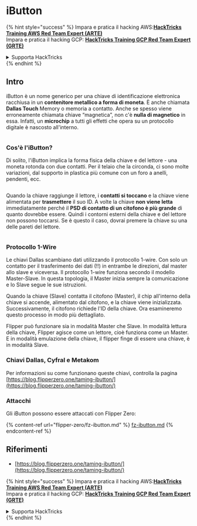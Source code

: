 # iButton

{% hint style="success" %}
Impara e pratica il hacking AWS:<img src="/.gitbook/assets/arte.png" alt="" data-size="line">[**HackTricks Training AWS Red Team Expert (ARTE)**](https://training.hacktricks.xyz/courses/arte)<img src="/.gitbook/assets/arte.png" alt="" data-size="line">\
Impara e pratica il hacking GCP: <img src="/.gitbook/assets/grte.png" alt="" data-size="line">[**HackTricks Training GCP Red Team Expert (GRTE)**<img src="/.gitbook/assets/grte.png" alt="" data-size="line">](https://training.hacktricks.xyz/courses/grte)

<details>

<summary>Supporta HackTricks</summary>

* Controlla i [**piani di abbonamento**](https://github.com/sponsors/carlospolop)!
* **Unisciti al** 💬 [**gruppo Discord**](https://discord.gg/hRep4RUj7f) o al [**gruppo telegram**](https://t.me/peass) o **seguici** su **Twitter** 🐦 [**@hacktricks\_live**](https://twitter.com/hacktricks\_live)**.**
* **Condividi trucchi di hacking inviando PR ai** [**HackTricks**](https://github.com/carlospolop/hacktricks) e [**HackTricks Cloud**](https://github.com/carlospolop/hacktricks-cloud) repos su github.

</details>
{% endhint %}

## Intro

iButton è un nome generico per una chiave di identificazione elettronica racchiusa in un **contenitore metallico a forma di moneta**. È anche chiamata **Dallas Touch** Memory o memoria a contatto. Anche se spesso viene erroneamente chiamata chiave “magnetica”, non c'è **nulla di magnetico** in essa. Infatti, un **microchip** a tutti gli effetti che opera su un protocollo digitale è nascosto all'interno.

<figure><img src="../../.gitbook/assets/image (915).png" alt=""><figcaption></figcaption></figure>

### Cos'è l'iButton? <a href="#what-is-ibutton" id="what-is-ibutton"></a>

Di solito, l'iButton implica la forma fisica della chiave e del lettore - una moneta rotonda con due contatti. Per il telaio che la circonda, ci sono molte variazioni, dal supporto in plastica più comune con un foro a anelli, pendenti, ecc.

<figure><img src="../../.gitbook/assets/image (1078).png" alt=""><figcaption></figcaption></figure>

Quando la chiave raggiunge il lettore, i **contatti si toccano** e la chiave viene alimentata per **trasmettere** il suo ID. A volte la chiave **non viene letta** immediatamente perché il **PSD di contatto di un citofono è più grande** di quanto dovrebbe essere. Quindi i contorni esterni della chiave e del lettore non possono toccarsi. Se è questo il caso, dovrai premere la chiave su una delle pareti del lettore.

<figure><img src="../../.gitbook/assets/image (290).png" alt=""><figcaption></figcaption></figure>

### **Protocollo 1-Wire** <a href="#id-1-wire-protocol" id="id-1-wire-protocol"></a>

Le chiavi Dallas scambiano dati utilizzando il protocollo 1-wire. Con solo un contatto per il trasferimento dei dati (!!) in entrambe le direzioni, dal master allo slave e viceversa. Il protocollo 1-wire funziona secondo il modello Master-Slave. In questa topologia, il Master inizia sempre la comunicazione e lo Slave segue le sue istruzioni.

Quando la chiave (Slave) contatta il citofono (Master), il chip all'interno della chiave si accende, alimentato dal citofono, e la chiave viene inizializzata. Successivamente, il citofono richiede l'ID della chiave. Ora esamineremo questo processo in modo più dettagliato.

Flipper può funzionare sia in modalità Master che Slave. In modalità lettura della chiave, Flipper agisce come un lettore, cioè funziona come un Master. E in modalità emulazione della chiave, il flipper finge di essere una chiave, è in modalità Slave.

### Chiavi Dallas, Cyfral e Metakom

Per informazioni su come funzionano queste chiavi, controlla la pagina [https://blog.flipperzero.one/taming-ibutton/](https://blog.flipperzero.one/taming-ibutton/)

### Attacchi

Gli iButton possono essere attaccati con Flipper Zero:

{% content-ref url="flipper-zero/fz-ibutton.md" %}
[fz-ibutton.md](flipper-zero/fz-ibutton.md)
{% endcontent-ref %}

## Riferimenti

* [https://blog.flipperzero.one/taming-ibutton/](https://blog.flipperzero.one/taming-ibutton/)

{% hint style="success" %}
Impara e pratica il hacking AWS:<img src="/.gitbook/assets/arte.png" alt="" data-size="line">[**HackTricks Training AWS Red Team Expert (ARTE)**](https://training.hacktricks.xyz/courses/arte)<img src="/.gitbook/assets/arte.png" alt="" data-size="line">\
Impara e pratica il hacking GCP: <img src="/.gitbook/assets/grte.png" alt="" data-size="line">[**HackTricks Training GCP Red Team Expert (GRTE)**<img src="/.gitbook/assets/grte.png" alt="" data-size="line">](https://training.hacktricks.xyz/courses/grte)

<details>

<summary>Supporta HackTricks</summary>

* Controlla i [**piani di abbonamento**](https://github.com/sponsors/carlospolop)!
* **Unisciti al** 💬 [**gruppo Discord**](https://discord.gg/hRep4RUj7f) o al [**gruppo telegram**](https://t.me/peass) o **seguici** su **Twitter** 🐦 [**@hacktricks\_live**](https://twitter.com/hacktricks\_live)**.**
* **Condividi trucchi di hacking inviando PR ai** [**HackTricks**](https://github.com/carlospolop/hacktricks) e [**HackTricks Cloud**](https://github.com/carlospolop/hacktricks-cloud) repos su github.

</details>
{% endhint %}
